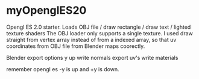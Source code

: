 # myOpenglES20
Opengl ES 2.0 starter. Loads OBJ file / draw rectangle / draw text / lighted texture shaders
The OBJ loader only supports a single texture. I used draw straight from vertex array instead of from a indexed array, so that uv coordinates from OBJ file from Blender maps coorectly.

Blender export options 
y up
write normals
export uv's
write materials

remember opengl es -y is up and +y is down.
